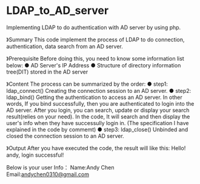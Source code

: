 # LDAP_to_AD_server
Implementing LDAP to do authentication with AD server by using php.

》Summary
  This code implement the process of LDAP to do connection, authentication, data search from an AD server.

》Prerequisite
  Before doing this, you need to know some information list below:
  ● AD Server's IP Address
  ● Structure of directory information tree(DIT) stored in the AD server

》Content
  The process can be summarized by the order:
  ● step1: ldap_connect()
           Creating the connection session to an AD server.
  ● step2: ldap_bind()
           Getting the authentication to access an AD server. 
           In other words, If you bind successfully, then you are authenticated to login into the AD server.
           After you login, you can search, update or display your search result(relies on your need).
           In the code, It will search and then display the user's info when they have successully login in.
           (The specification I have explained in the code by commemt)
  ● step3: ldap_close()
           Unbinded and closed the connection session to an AD server.

》Output
  After you have executed the code, the result will like this:
  Hello! andy, login successful!

  Below is your user Info：
  Name:Andy Chen
  Email:andychen0310@gmail.com
